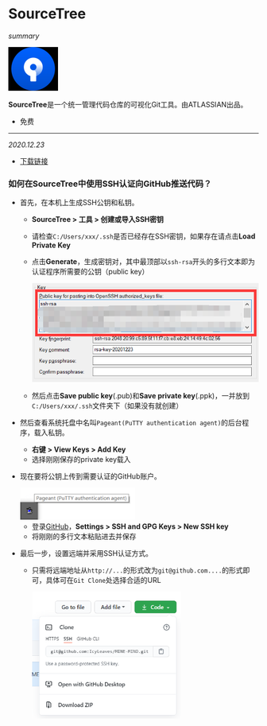 # SourceTree

*summary*

<img src="SourceTree.assets/image-20201223130936952.png" alt="image-20201223130936952"  />

**SourceTree**是一个统一管理代码仓库的可视化Git工具。由ATLASSIAN出品。

- 免费

---

*2020.12.23*

- [下载链接](https://www.sourcetreeapp.com/)

### 如何在SourceTree中使用SSH认证向GitHub推送代码？

- 首先，在本机上生成SSH公钥和私钥。

  - **SourceTree > 工具 > 创建或导入SSH密钥**

  - 请检查`C:/Users/xxx/.ssh`是否已经存在SSH密钥，如果存在请点击**Load Private Key**

  - 点击**Generate**，生成密钥对，其中最顶部以`ssh-rsa`开头的多行文本即为认证程序所需要的公钥（public key）

    <img src="SourceTree.assets\image-20201223141459686.png" alt="image-20201223141459686" style="zoom: 80%;" />

  - 然后点击**Save public key**(.pub)和**Save private key**(.ppk)，一并放到`C:/Users/xxx/.ssh`文件夹下（如果没有就创建）

- 然后查看系统托盘中名叫`Pageant(PuTTY authentication agent)`的后台程序，载入私钥。

  - **右键 > View Keys > Add Key**
  - 选择刚刚保存的private key载入

- 现在要将公钥上传到需要认证的GitHub账户。

  <img src="SourceTree.assets\image-20201223143054655.png" alt="image-20201223143054655" style="zoom:80%;" />

  - 登录[GitHub](https://github.com/settings/keys)，**Settings > SSH and GPG Keys > New SSH key**
  - 将刚刚的多行文本粘贴进去并保存

- 最后一步，设置远端并采用SSH认证方式。

  - 只需将远端地址从`http://...`的形式改为`git@github.com....`的形式即可，具体可在`Git Clone`处选择合适的URL

    <img src="SourceTree.assets\image-20201223143642613.png" alt="image-20201223143642613" style="width:300px;" />



